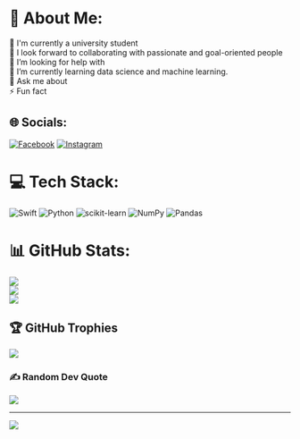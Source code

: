 # 💫 About Me:
🔭 I'm currently a university student<br>
👯 I look forward to collaborating with passionate and goal-oriented people<br>
🤝 I’m looking for help with  <br>
🌱 I’m currently learning data science and machine learning.<br>
💬 Ask me about  <br>⚡ Fun fact


## 🌐 Socials:
[![Facebook](https://img.shields.io/badge/Facebook-%231877F2.svg?logo=Facebook&logoColor=white)](https://facebook.com/陳兆璿) [![Instagram](https://img.shields.io/badge/Instagram-%23E4405F.svg?logo=Instagram&logoColor=white)](https://instagram.com/@zhaoxuan_chen) 

# 💻 Tech Stack:
![Swift](https://img.shields.io/badge/swift-F54A2A?style=for-the-badge&logo=swift&logoColor=white) ![Python](https://img.shields.io/badge/python-3670A0?style=for-the-badge&logo=python&logoColor=ffdd54) ![scikit-learn](https://img.shields.io/badge/scikit--learn-%23F7931E.svg?style=for-the-badge&logo=scikit-learn&logoColor=white) ![NumPy](https://img.shields.io/badge/numpy-%23013243.svg?style=for-the-badge&logo=numpy&logoColor=white) ![Pandas](https://img.shields.io/badge/pandas-%23150458.svg?style=for-the-badge&logo=pandas&logoColor=white)
# 📊 GitHub Stats:
![](https://github-readme-stats.vercel.app/api?username=MrchenTB&theme=radical&hide_border=false&include_all_commits=false&count_private=true)<br/>
![](https://nirzak-streak-stats.vercel.app/?user=MrchenTB&theme=radical&hide_border=false)<br/>
![](https://github-readme-stats.vercel.app/api/top-langs/?username=MrchenTB&theme=radical&hide_border=false&include_all_commits=false&count_private=true&layout=compact)

## 🏆 GitHub Trophies
![](https://github-profile-trophy.vercel.app/?username=MrchenTB&theme=radical&no-frame=false&no-bg=false&margin-w=4)

### ✍️ Random Dev Quote
![](https://quotes-github-readme.vercel.app/api?type=horizontal&theme=radical)

---
[![](https://visitcount.itsvg.in/api?id=MrchenTB&icon=0&color=0)](https://visitcount.itsvg.in)

<!-- Proudly created with GPRM ( https://gprm.itsvg.in ) -->
